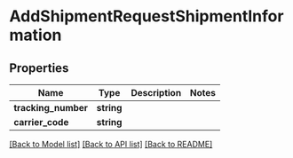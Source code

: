 # AddShipmentRequestShipmentInformation

## Properties
Name | Type | Description | Notes
------------ | ------------- | ------------- | -------------
**tracking_number** | **string** |  | 
**carrier_code** | **string** |  | 

[[Back to Model list]](../../README.md#documentation-for-models) [[Back to API list]](../../README.md#documentation-for-api-endpoints) [[Back to README]](../../README.md)

